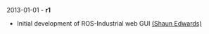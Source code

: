 2013-01-01 - **r1**
 * Initial development of ROS-Industrial web GUI [(Shaun Edwards)](http://www.linkedin.com/pub/shaun-edwards/2/4a9/576)


